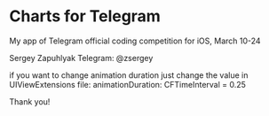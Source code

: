 # Charts for Telegram
My app of Telegram official coding competition for iOS, March 10-24

Sergey Zapuhlyak
Telegram: @zsergey

if you want to change animation duration just change the value in UIViewExtensions file:
animationDuration: CFTimeInterval = 0.25

Thank you!
